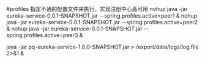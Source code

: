 
#profiles 指定不通的配置文件来执行，实现注册中心高可用
nohup java -jar eureka-service-0.0.1-SNAPSHOT.jar --spring.profiles.active=peer1 &
nohup java -jar eureka-service-0.0.1-SNAPSHOT.jar --spring.profiles.active=peer2 &
nohup java -jar eureka-service-0.0.1-SNAPSHOT.jar --spring.profiles.active=peer3 &

java -jar pq-eureka-service-1.0.0-SNAPSHOT.jar  > /export/data/logs/log.file  2>&1 &